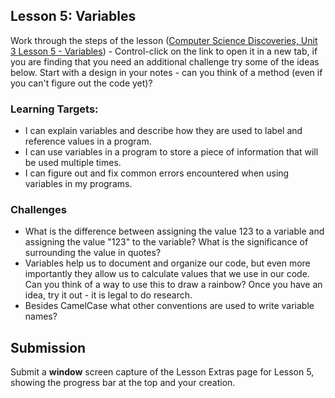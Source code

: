 ## Lesson 5: Variables

Work through the steps of the lesson  ([Computer Science Discoveries, Unit 3 Lesson 5 - Variables](https://studio.code.org/s/csd3-2018/stage/5/puzzle/1)) - Control-click on the link to open it in a new tab, if you are finding that you need an additional challenge try some of the ideas below. Start with a design in your notes - can you think of a method (even if you can't figure out the code yet)?

### Learning Targets:

* I can explain variables and describe how they are used to label and reference values in a program.
* I can use variables in a program to store a piece of information that will be used multiple times.
* I can figure out and fix common errors encountered when using variables in my programs.

### Challenges

* What is the difference between assigning the value 123 to a variable and assigning the value "123" to the variable? What is the significance of surrounding the value in quotes?
* Variables help us to document and organize our code, but even more importantly they allow us to calculate values that we use in our code. Can you think of a way to use this to draw a rainbow? Once you have an idea, try it out - it is legal to do research.
* Besides CamelCase what other conventions are used to write variable names?

## Submission

Submit a **window** screen capture of the Lesson Extras page for Lesson 5, showing the progress bar at the top and your creation.
